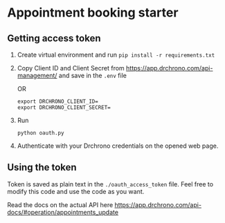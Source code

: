 # Appointment booking starter

## Getting access token

1. Create virtual environment and run `pip install -r requirements.txt`
1. Copy Client ID and Client Secret from https://app.drchrono.com/api-management/
    and save in the `.env` file
    
    OR 
    ```
    export DRCHRONO_CLIENT_ID=
    export DRCHRONO_CLIENT_SECRET=
   ```

1. Run 
    ```
    python oauth.py
   ```
1. Authenticate with your Drchrono credentials on the opened web page. 

## Using the token

Token is saved as plain text in the `./oauth_access_token` file. Feel free to modify
this code and use the code as you want.

Read the docs on the actual API here https://app.drchrono.com/api-docs/#operation/appointments_update